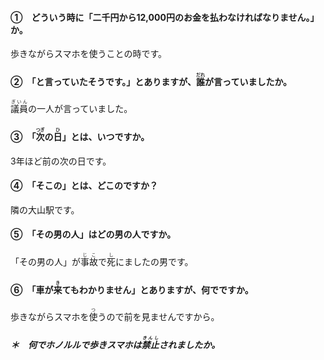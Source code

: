 #### ①　どういう時に「二千円から12,000円のお金を払わなければなりません。」か。
歩きながらスマホを使うことの時です。

#### ②　「と言っていたそうです。」とありますが、<ruby>誰<rt>だれ</rt></ruby>が言っていましたか。
<ruby>議員<rt>ぎいん</rt></ruby>の一人が言っていました。

#### ③　「<ruby>次<rt>つぎ</rt></ruby>の<ruby>日<rt>ひ</rt></ruby>」とは、いつですか。
3年ほど前の次の日です。

#### ④　「そこの」とは、どこのですか？
隣の大山駅です。

#### ⑤　「その男の人」はどの男の人ですか。
「その男の人」が<ruby>事<rt>じ</rt></ruby><ruby>故<rt>こ</rt></ruby>で<ruby>死<rt>し</rt></ruby>にましたの男です。

#### ⑥　「車が<ruby>来<rt>き</rt></ruby>てもわかりません」とありますが、何でですか。
歩きながらスマホを<ruby>使<rt>つ</rt></ruby>うので前を見ませんですから。

##### ＊　何でホノルルで歩きスマホは<ruby>禁止<rt>きんし</rt></ruby>されましたか。

